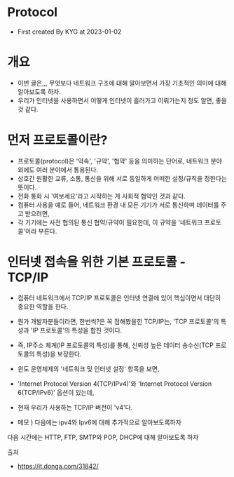 # Protocol
- First created By KYG at 2023-01-02


# 개요
- 이번 글은,,, 무엇보다 네트워크 구조에 대해 알아보면서 가장 기초적인 의미에 대해 알아보도록 하자.
- 우리가 인터넷을 사용하면서 어떻게 인터넷이 흘러가고 이뤄가는지 정도 알면, 좋을 것 같다.

# 먼저 프로토콜이란?
- 프로토콜(protocol)은 '약속', '규약', '협약' 등을 의미하는 단어로, 네트워크 분야 외에도 여러 분야에서 통용된다. 
- 상호간 원활한 교류, 소통, 통신을 위해 서로 동일하게 어떠한 설정/규칙을 정한다는 뜻이다. 
- 전화 통화 시 '여보세요'라고 시작하는 게 사회적 협약인 것과 같다.
- 컴퓨터 사용을 예로 들어, 네트워크 환경 내 모든 기기가 서로 통신하며 데이터를 주고 받으려면,
- 각 기기에는 사전 협의된 통신 협약/규약이 필요한데, 이 규약을 '네트워크 프로토콜'이라 부른다.

# 인터넷 접속을 위한 기본 프로토콜 - TCP/IP
- 컴퓨터 네트워크에서 TCP/IP 프로토콜은 인터넷 연결에 있어 핵심이면서 대단히 중요한 역할을 한다.
- 뭔가 개발자분들이라면, 한번씩?은 꼭 접해봤을한 TCP/IP는, 'TCP 프로토콜'의 특성과 'IP 프로토콜'의 특성을 합친 것이다. 
- 즉, IP주소 체계(IP 프로토콜의 특성)를 통해, 신뢰성 높은 데이터 송수신(TCP 프로토콜의 특성)을 보장한다.

- 윈도 운영체제의 '네트워크 및 인터넷 설정' 항목을 보면,
- 'Internet Protocol Version 4(TCP/IPv4)'와 'Internet Protocol Version 6(TCP/IPv6)' 옵션이 있는데, 
- 현재 우리가 사용하는 TCP/IP 버전이 'v4'다.

- 메모 ) 다음에는 ipv4와 Ipv6에 대해 추가적으로 알아보도록하자

다음 시간에는 HTTP, FTP, SMTP와 POP, DHCP에  대해 알아보도록 하자




출처
- https://it.donga.com/31842/
